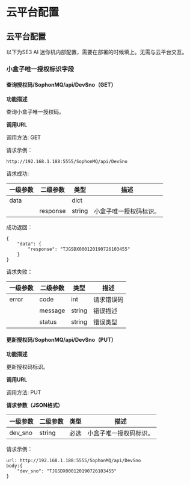# 云平台配置

## 云平台配置

以下为SE3 AI 迷你机内部配置，需要在部署的时候填上。无需与云平台交互。

### 小盒子唯一授权标识字段

#### 查询授权码/SophonMQ/api/DevSno（GET）

**功能描述**

查询小盒子唯一授权码。

**调用URL**

调用方法: GET

请求示例：

```
http://192.168.1.188:5555/SophonMQ/api/DevSno
```

请求成功:

| **一级参数** | **二级参数** | **类型** | **描述**               |
| ------------ | ------------ | -------- | ---------------------- |
| data         |              | dict     |                        |
|              | response     | string   | 小盒子唯一授权码标识。 |

成功返回：

```
{
    "data": {
        "response": "TJGSDX000120190726103455"
    }
}
```



请求失败：

| **一级参数** | **二级参数** | **类型** | **描述**   |
| ------------ | ------------ | -------- | ---------- |
| error        | code         | int      | 请求错误码 |
|              | message      | string   | 错误描述   |
|              | status       | string   | 错误类型   |

#### **更新授权码/SophonMQ/api/DevSno（PUT）**

**功能描述**

更新授权码标识。

**调用URL**

调用方法: PUT

**请求参数（JSON格式）**

| **一级参数** | **二级参数** | **类型** | **描述**               |
| ------------ | ------------ | -------- | ---------------------- |
| dev_sno      | string       | 必选     | 小盒子唯一授权码标识。 |

请求示例：

```
url: http://192.168.1.188:5555/SophonMQ/api/DevSno
body:{
	"dev_sno": "TJGSDX000120190726103455"
}
```

